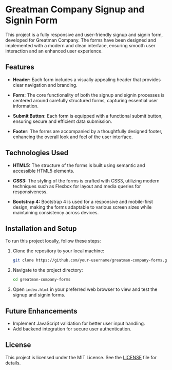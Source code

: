 # Greatman Company Signup and Signin Form

This project is a fully responsive and user-friendly signup and signin form, developed for Greatman Company. The forms have been designed and implemented with a modern and clean interface, ensuring smooth user interaction and an enhanced user experience.

## Features

- **Header:** Each form includes a visually appealing header that provides clear navigation and branding.
  
- **Form:** The core functionality of both the signup and signin processes is centered around carefully structured forms, capturing essential user information.
  
- **Submit Button:** Each form is equipped with a functional submit button, ensuring secure and efficient data submission.
  
- **Footer:** The forms are accompanied by a thoughtfully designed footer, enhancing the overall look and feel of the user interface.

## Technologies Used

- **HTML5:** The structure of the forms is built using semantic and accessible HTML5 elements.
  
- **CSS3:** The styling of the forms is crafted with CSS3, utilizing modern techniques such as Flexbox for layout and media queries for responsiveness.
  
- **Bootstrap 4:** Bootstrap 4 is used for a responsive and mobile-first design, making the forms adaptable to various screen sizes while maintaining consistency across devices.

## Installation and Setup

To run this project locally, follow these steps:

1. Clone the repository to your local machine:
   ```bash
   git clone https://github.com/your-username/greatman-company-forms.git
   ```

2. Navigate to the project directory:
   ```bash
   cd greatman-company-forms
   ```

3. Open `index.html` in your preferred web browser to view and test the signup and signin forms.

## Future Enhancements

- Implement JavaScript validation for better user input handling.
- Add backend integration for secure user authentication.

## License

This project is licensed under the MIT License. See the [LICENSE](LICENSE) file for details.
